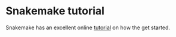 # Snakemake tutorial
Snakemake has an excellent online [tutorial](https://snakemake.readthedocs.io/en/stable/tutorial/tutorial.html) on how the get started. 
<!--stackedit_data:
eyJoaXN0b3J5IjpbLTM5MzA4NjQ0MV19
-->
